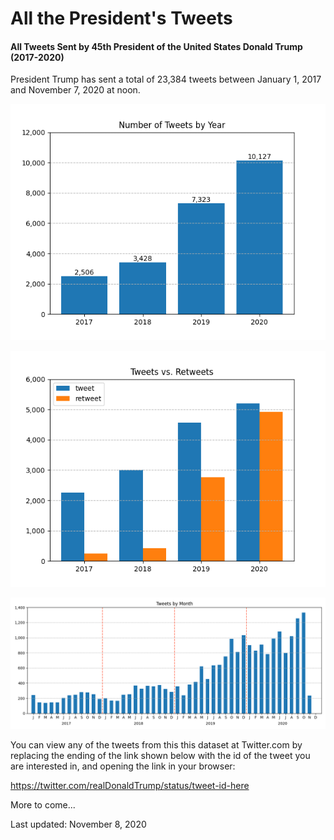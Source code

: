 # All the President's Tweets #

#### All Tweets Sent by 45th President of the United States Donald Trump (2017-2020) #### 

President Trump has sent a total of 23,384 tweets between January 1, 2017 and November 7, 2020 at noon. 

![Tweets by year][plt1]

![Tweets vs retweets][plt2]

![Tweets by month][plt3]

You can view any of the tweets from this this dataset at Twitter.com by replacing the ending of the link shown below with the id of the tweet you are interested in, and opening the link in your browser:

https://twitter.com/realDonaldTrump/status/tweet-id-here

More to come...

Last updated: November 8, 2020

[plt1]: images/plt_01.png
[plt2]: images/plt_02.png
[plt3]: images/plt_03.png

